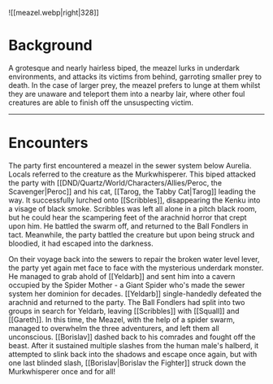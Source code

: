 ![[meazel.webp|right|328]]

# Background
A grotesque and nearly hairless biped, the meazel lurks in underdark environments, and attacks its victims from behind, garroting smaller prey to death. In the case of larger prey, the meazel prefers to lunge at them whilst they are unaware and teleport them into a nearby lair, where other foul creatures are able to finish off the unsuspecting victim.

-------------------------------
# Encounters
The party first encountered a meazel in the sewer system below Aurelia. Locals referred to the creature as the Murkwhisperer. This biped attacked the party with [[DND/Quartz/World/Characters/Allies/Peroc, the Scavenger|Peroc]] and his cat, [[Tarog, the Tabby Cat|Tarog]] leading the way. It successfully lurched onto [[Scribbles]], disappearing the Kenku into a visage of black smoke. Scribbles was left all alone in a pitch black room, but he could hear the scampering feet of the arachnid horror that crept upon him. He battled the swarm off, and returned to the Ball Fondlers in tact. Meanwhile, the party battled the creature but upon being struck and bloodied, it had escaped into the darkness.

On their voyage back into the sewers to repair the broken water level lever, the party yet again met face to face with the mysterious underdark monster. He managed to grab ahold of [[Yeldarb]] and sent him into a cavern occupied by the Spider Mother - a Giant Spider who's made the sewer system her dominion for decades. [[Yeldarb]] single-handedly defeated the arachnid and returned to the party. The Ball Fondlers had split into two groups in search for Yeldarb, leaving [[Scribbles]] with [[Squall]] and [[Gareth]]. In this time, the Meazel, with the help of a spider swarm, managed to overwhelm the three adventurers, and left them all unconscious. [[Borislav]] dashed back to his comrades and fought off the beast. After it sustained multiple slashes from the human male's halberd, it attempted to slink back into the shadows and escape once again, but with one last blinded slash, [[Borislav|Borislav the Fighter]] struck down the Murkwhisperer once and for all!